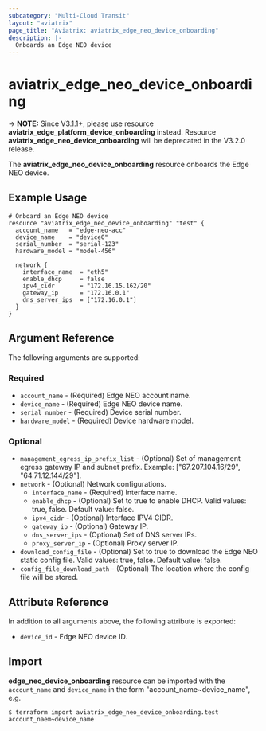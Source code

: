 ```yaml
---
subcategory: "Multi-Cloud Transit"
layout: "aviatrix"
page_title: "Aviatrix: aviatrix_edge_neo_device_onboarding"
description: |-
  Onboards an Edge NEO device
---
```


# aviatrix_edge_neo_device_onboarding

-> **NOTE:** Since V3.1.1+, please use resource **aviatrix_edge_platform_device_onboarding** instead. Resource **aviatrix_edge_neo_device_onboarding** will be deprecated in the V3.2.0 release.

The **aviatrix_edge_neo_device_onboarding** resource onboards the Edge NEO device.

## Example Usage

```hcl
# Onboard an Edge NEO device
resource "aviatrix_edge_neo_device_onboarding" "test" {
  account_name   = "edge-neo-acc"
  device_name    = "device0"
  serial_number  = "serial-123"
  hardware_model = "model-456"

  network {
    interface_name  = "eth5"
    enable_dhcp     = false
    ipv4_cidr       = "172.16.15.162/20"
    gateway_ip      = "172.16.0.1"
    dns_server_ips  = ["172.16.0.1"]
  }
}
```

## Argument Reference

The following arguments are supported:

### Required
* `account_name` - (Required) Edge NEO account name.
* `device_name` - (Required) Edge NEO device name.
* `serial_number` - (Required) Device serial number.
* `hardware_model` - (Required) Device hardware model.


### Optional
* `management_egress_ip_prefix_list` - (Optional) Set of management egress gateway IP and subnet prefix. Example: ["67.207.104.16/29", "64.71.12.144/29"].
* `network` - (Optional) Network configurations.
  * `interface_name` - (Required) Interface name.
  * `enable_dhcp` - (Optional) Set to true to enable DHCP. Valid values: true, false. Default value: false.
  * `ipv4_cidr` - (Optional) Interface IPV4 CIDR.
  * `gateway_ip` - (Optional) Gateway IP.
  * `dns_server_ips` - (Optional) Set of DNS server IPs.
  * `proxy_server_ip` - (Optional) Proxy server IP.
* `download_config_file` - (Optional) Set to true to download the Edge NEO static config file. Valid values: true, false. Default value: false.
* `config_file_download_path` - (Optional) The location where the config file will be stored.

## Attribute Reference

In addition to all arguments above, the following attribute is exported:

* `device_id` - Edge NEO device ID.

## Import

**edge_neo_device_onboarding** resource can be imported with the `account_name` and `device_name` in the form "account_name~device_name", e.g.

```
$ terraform import aviatrix_edge_neo_device_onboarding.test account_naem~device_name
```
